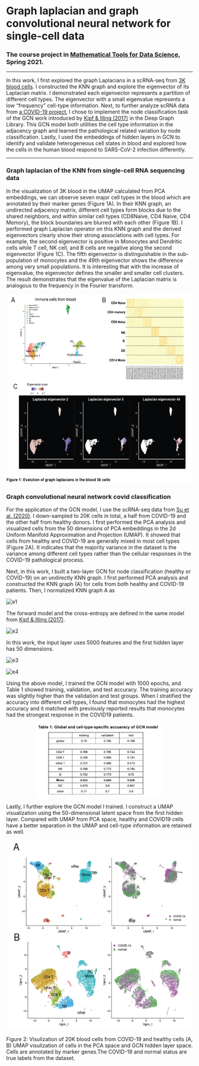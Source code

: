 # Graph laplacian and graph convolutional neural network for single-cell data
### The course project in [Mathematical Tools for Data Science](https://cds.nyu.edu/math-tools/), Spring 2021.  

___
In this work, I first explored the graph Laplacians in a scRNA-seq from [3K blood cells](https://satijalab.org/seurat/articles/pbmc3k_tutorial.html). I constructed the KNN
graph and explore the eigenvector of its Laplacian matrix. I demonstrated each eigenvector represents a partition of different cell types. The eigenvector with a small eigenvalue represents a low “frequency” cell-type information. Next, to further analyze scRNA data from [a COVID-19 project](https://www.cell.com/cell/fulltext/S0092-8674(20)31444-6?_returnURL=https%3A%2F%2Flinkinghub.elsevier.com%2Fretrieve%2Fpii%2FS0092867420314446%3Fshowall%3Dtrue), I chose to implement the node classification task of the GCN work introduced by [Kipf & Illing (2017)](https://arxiv.org/abs/1609.02907) in the Deep Graph Library. This GCN model both utilities
the cell type information in the adjacency graph and learned the pathological related variation by node classification. Lastly, I used the embeddings of hidden layers in GCN to identify and validate heterogeneous cell states in blood and explored how the cells in the human blood respond to SARS-CoV-2 infection differently.

___

### Graph laplacian of the KNN from single-cell RNA sequencing data

In the visualization of 3K blood in the UMAP calculated from PCA embeddings, we can observe seven major cell types in the blood which are annotated by their marker genes (Figure 1A). In their KNN graph, an undirected adjacency matrix, different cell types form blocks due to the shared neighbors, and within similar cell types (CD8Naive, CD4 Naive, CD4 Memory), the block boundaries are blurred with each other (Figure 1B). I performed graph Laplacian operator on this KNN graph and the derived eigenvectors clearly show their strong associations with cell types. For example, the second eigenvector is positive in Monocytes and Dendritic cells while T cell, NK cell, and B cells are negative along the second eigenvector (Figure 1C). The fifth eigenvector is distinguishable in the sub-population of monocytes and the 49th eigenvector shows the difference among very small populations. It is interesting that with the increase of eigenvalue, the eigenvector defines the smaller and smaller cell clusters. The result demonstrates that the eigenvalue of the Laplacian matrix is analogous to the frequency in the Fourier transform.
<p align="center"><img src="https://github.com/yuhanH/Deep-learning-application/blob/main/GNN-scRNA/pbmc3k graph laplacian.png" height="512" /></p>


### Graph convolutional neural network covid classification

For the application of the GCN model, I use the scRNA-seq data from [Su et al. (2020)](https://www.cell.com/cell/fulltext/S0092-8674(20)31444-6?_returnURL=https%3A%2F%2Flinkinghub.elsevier.com%2Fretrieve%2Fpii%2FS0092867420314446%3Fshowall%3Dtrue). I down-sampled to 20K
cells in total, a half from COVID-19 and the other half from healthy donors. I first performed the PCA analysis and visualized cells from the 50 dimensions of PCA embeddings in the 2d Uniform Manifold Approximation and Projection (UMAP). It showed that cells from healthy and COVID-19 are generally mixed in most cell types (Figure 2A). It indicates that the majority variance in the dataset is the variance among different cell types rather than the cellular responses in the COVID-19 pathological process. 

Next, in this work, I built a two-layer GCN for node classification (healthy or COVID-19) on an undirectly KNN graph. I first performed PCA analysis and constructed the KNN graph (A) for cells from both healthy and COVID-19 patients. Then, I normalized KNN graph A as 

![e1](https://latex.codecogs.com/svg.image?\tilde&space;A&space;=&space;D^&space;{-\frac{1}{2}}&space;A&space;D^{&space;-\frac{1}{2}})

The forward model and the cross-entropy are defined in the same model from [Kipf & Illing (2017)](https://arxiv.org/abs/1609.02907).

![e2](https://latex.codecogs.com/svg.image?Z&space;=&space;f(X,A)&space;=&space;&space;\textrm{softmax}(\tilde&space;A&space;&space;\textrm{&space;ReLU}(\tilde&space;AXW^{(0)})W^{(1)}))

In this work, the input layer uses 5000 features and the first hidden layer has 50 dimensions. 

![e3](https://latex.codecogs.com/svg.image?W^{(0)}&space;\in&space;\mathbb{R}^{2000&space;\times&space;50}&space;)

![e4](https://latex.codecogs.com/svg.image?W^{(1)}&space;\in&space;\mathbb{R}^{50&space;\times&space;2})

Using the above model, I trained the GCN model with 1000 epochs, and Table 1 showed training, validation, and test accuracy. The training accuracy was slightly higher than the validation and test groups. When I stratified the accuracy into different cell types, I found that monocytes had the highest accuracy and it matched with previously reported results that monocytes had the strongest response in the COVID19 patients.

<p align="center"><img src="https://github.com/yuhanH/Deep-learning-application/blob/main/GNN-scRNA/GCN performance.png" height="200" /></p>

Lastly, I further explore the GCN model I trained. I construct a UMAP visualization using the 50-dimensional latent space from the first hidden layer. Compared with UMAP from PCA space, healthy and COVID19 cells have a better separation in the UMAP and cell-type information are retained as well.

<p align="center"><img src="https://github.com/yuhanH/Deep-learning-application/blob/main/GNN-scRNA/UMAP covid.png" height="512" /></p>
Figure 2: Visulization of 20K blood cells from COVID-19 and healthy cells (A, B) UMAP visulization of cells in the PCA space and GCN hidden layer space. Cells are annotated by marker genes.The COVID-19 and normal status are true labels from the dataset.
